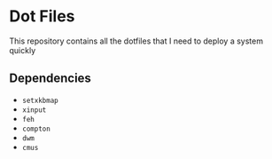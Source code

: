 # Dot Files

This repository contains all the dotfiles that I need to deploy a system quickly

## Dependencies

+ `setxkbmap`
+ `xinput`
+ `feh`
+ `compton`
+ `dwm`
+ `cmus`
